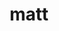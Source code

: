 ---
category: 4-letters
denotation: null
name: matt
reference_link: https://www.etymonline.com/word/matt
root_language: null
root_name: null
title: matt
type: free
word_sums:
- respelling: matt
  sum: 'Matt + '
---